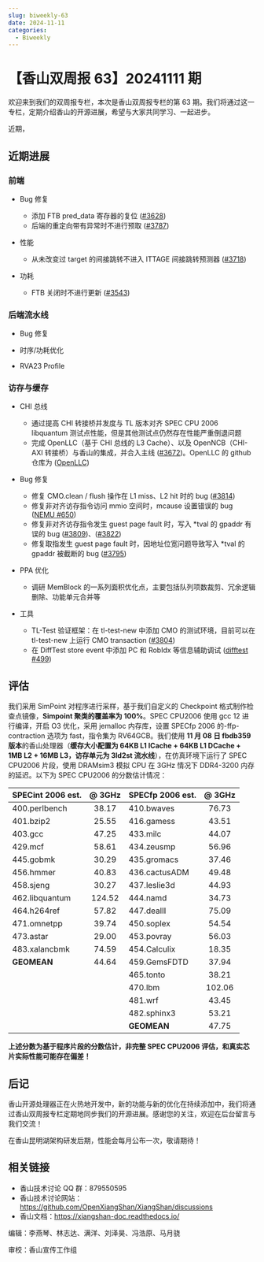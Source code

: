 ```yaml
---
slug: biweekly-63
date: 2024-11-11
categories:
  - Biweekly
---
```


# 【香山双周报 63】20241111 期

欢迎来到我们的双周报专栏，本次是香山双周报专栏的第 63 期。我们将通过这一专栏，定期介绍香山的开源进展，希望与大家共同学习、一起进步。

近期，


<!-- more -->

## 近期进展

### 前端

- Bug 修复
    - 添加 FTB pred_data 寄存器的复位 ([#3628](https://github.com/OpenXiangShan/XiangShan/pull/3628))
    - 后端的重定向带有异常时不进行预取 ([#3787](https://github.com/OpenXiangShan/XiangShan/pull/3787))

- 性能
    - 从未改变过 target 的间接跳转不进入 ITTAGE 间接跳转预测器 ([#3718](https://github.com/OpenXiangShan/XiangShan/pull/3718))

- 功耗
    - FTB 关闭时不进行更新 ([#3543](https://github.com/OpenXiangShan/XiangShan/pull/3543))

### 后端流水线

- Bug 修复

- 时序/功耗优化

- RVA23 Profile

### 访存与缓存

- CHI 总线
    - 通过提高 CHI 转接桥并发度与 TL 版本对齐 SPEC CPU 2006 libquantum 测试点性能，但是其他测试点仍然存在性能严重倒退问题
    - 完成 OpenLLC（基于 CHI 总线的 L3 Cache）、以及 OpenNCB（CHI-AXI 转接桥）与香山的集成，并合入主线 ([#3672](https://github.com/OpenXiangShan/XiangShan/pull/3672))。OpenLLC 的 github 仓库为 ([OpenLLC](https://github.com/OpenXiangShan/OpenLLC))

- Bug 修复
    - 修复 CMO.clean / flush 操作在 L1 miss、L2 hit 时的 bug ([#3814](https://github.com/OpenXiangShan/XiangShan/pull/3814))
    - 修复非对齐访存指令访问 mmio 空间时，mcause 设置错误的 bug ([NEMU #650](https://github.com/OpenXiangShan/NEMU/pull/650))
    - 修复非对齐访存指令发生 guest page fault 时，写入 *tval 的 gpaddr 有误的 bug ([#3809](https://github.com/OpenXiangShan/XiangShan/pull/3809))、([#3822](https://github.com/OpenXiangShan/XiangShan/pull/3822))
    - 修复取指发生 guest page fault 时，因地址位宽问题导致写入 *tval 的 gpaddr 被截断的 bug ([#3795](https://github.com/OpenXiangShan/XiangShan/pull/3795))

- PPA 优化
    - 调研 MemBlock 的一系列面积优化点，主要包括队列项数裁剪、冗余逻辑删除、功能单元合并等

- 工具
    - TL-Test 验证框架：在 tl-test-new 中添加 CMO 的测试环境，目前可以在 tl-test-new 上运行 CMO transaction ([#3804](https://github.com/OpenXiangShan/XiangShan/pull/3804))
    - 在 DiffTest store event 中添加 PC 和 RobIdx 等信息辅助调试 ([difftest #499](https://github.com/OpenXiangShan/difftest/pull/499))



## 评估

我们采用 SimPoint 对程序进行采样，基于我们自定义的 Checkpoint 格式制作检查点镜像，**Simpoint 聚类的覆盖率为 100%**。SPEC CPU2006 使用 gcc 12 进行编译，开启 O3 优化，采用 jemalloc 内存库，设置 SPECfp 2006 的-ffp-contraction 选项为 fast，指令集为 RV64GCB。我们使用 **11 月 08 日 fbdb359 版本**的香山处理器（**缓存大小配置为 64KB L1 ICache + 64KB L1 DCache + 1MB L2 + 16MB L3，访存单元为 3ld2st 流水线**），在仿真环境下运行了 SPEC CPU2006 片段，使用 DRAMsim3 模拟 CPU 在 3GHz 情况下 DDR4-3200 内存的延迟。以下为 SPEC CPU2006 的分数估计情况：

| SPECint 2006 est. | @ 3GHz | SPECfp 2006 est.  | @ 3GHz |
| :---------------- | :----: | :---------------- | :----: |
| 400.perlbench     | 38.17  | 410.bwaves        | 76.73  |
| 401.bzip2         | 25.55  | 416.gamess        | 43.51  |
| 403.gcc           | 47.25  | 433.milc          | 44.07  |
| 429.mcf           | 58.61  | 434.zeusmp        | 56.96  |
| 445.gobmk         | 30.29  | 435.gromacs       | 37.46  |
| 456.hmmer         | 40.83  | 436.cactusADM     | 49.48  |
| 458.sjeng         | 30.27  | 437.leslie3d      | 44.93  |
| 462.libquantum    | 124.52 | 444.namd          | 34.73  |
| 464.h264ref       | 57.82  | 447.dealII        | 75.09  |
| 471.omnetpp       | 39.74  | 450.soplex        | 54.54  |
| 473.astar         | 29.00  | 453.povray        | 56.03  |
| 483.xalancbmk     | 74.59  | 454.Calculix      | 18.35  |
| **GEOMEAN**       | 44.64  | 459.GemsFDTD      | 37.94  |
|                   |        | 465.tonto         | 38.21  |
|                   |        | 470.lbm           | 102.06 |
|                   |        | 481.wrf           | 43.45  |
|                   |        | 482.sphinx3       | 53.21  |
|                   |        | **GEOMEAN**       | 47.75  |

**上述分数为基于程序片段的分数估计，非完整 SPEC CPU2006 评估，和真实芯片实际性能可能存在偏差！**

## 后记

香山开源处理器正在火热地开发中，新的功能与新的优化在持续添加中，我们将通过香山双周报专栏定期地同步我们的开源进展。感谢您的关注，欢迎在后台留言与我们交流！

在香山昆明湖架构研发后期，性能会每月公布一次，敬请期待！

## 相关链接

* 香山技术讨论 QQ 群：879550595
* 香山技术讨论网站：https://github.com/OpenXiangShan/XiangShan/discussions
* 香山文档：https://xiangshan-doc.readthedocs.io/

编辑：李燕琴、林志达、满洋、刘泽昊、冯浩原、马月骁

审校：香山宣传工作组
